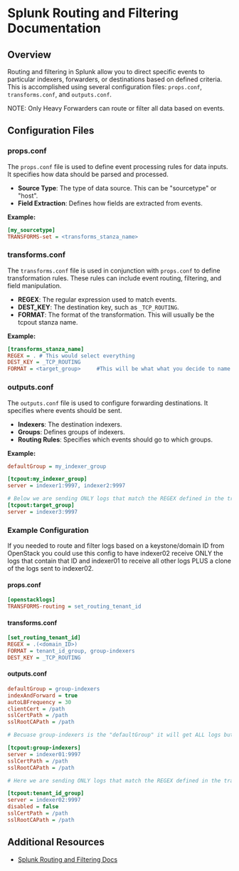 
# Splunk Routing and Filtering Documentation

## Overview

Routing and filtering in Splunk allow you to direct specific events to particular indexers, forwarders, or destinations based on defined criteria. This is accomplished using several configuration files: `props.conf`, `transforms.conf`, and `outputs.conf`.

NOTE: Only Heavy Forwarders can route or filter all data based on events.

## Configuration Files

### props.conf

The `props.conf` file is used to define event processing rules for data inputs. It specifies how data should be parsed and processed.

-  **Source Type**: The type of data source. This can be "sourcetype" or "host".
-  **Field Extraction**: Defines how fields are extracted from events.

**Example:**

```ini
[my_sourcetype]
TRANSFORMS-set = <transforms_stanza_name>
```

### transforms.conf

The `transforms.conf` file is used in conjunction with `props.conf` to define transformation rules. These rules can include event routing, filtering, and field manipulation.

- **REGEX**: The regular expression used to match events.
- **DEST_KEY**: The destination key, such as `_TCP_ROUTING`.
- **FORMAT**: The format of the transformation. This will usually be the tcpout stanza name.

**Example:**

```ini
[transforms_stanza_name]
REGEX = . # This would select everything
DEST_KEY = _TCP_ROUTING
FORMAT = <target_group> 	#This will be what what you decide to name your group in outputs.conf 
```
### outputs.conf

The `outputs.conf` file is used to configure forwarding destinations. It specifies where events should be sent.

-   **Indexers**: The destination indexers.
-   **Groups**: Defines groups of indexers.
-   **Routing Rules**: Specifies which events should go to which groups.

**Example:**
```ini
defaultGroup = my_indexer_group

[tcpout:my_indexer_group]
server = indexer1:9997, indexer2:9997 

# Below we are sending ONLY logs that match the REGEX defined in the transforms.conf file
[tcpout:target_group]
server = indexer3:9997
```
### Example Configuration
If you needed to route and filter logs based on a keystone/domain ID from OpenStack you could use this config to have indexer02 receive ONLY the logs that contain that ID and indexer01 to receive all other logs PLUS a clone of the logs sent to indexer02.

#### props.conf
```ini
[openstacklogs]
TRANSFORMS-routing = set_routing_tenant_id
```
#### transforms.conf
```ini
[set_routing_tenant_id]
REGEX = .(<domain_ID>)
FORMAT = tenant_id_group, group-indexers
DEST_KEY = _TCP_ROUTING
```
#### outputs.conf
```ini
defaultGroup = group-indexers
indexAndForward = true
autoLBFrequency = 30
clientCert = /path
sslCertPath = /path
sslRootCAPath = /path

# Becuase group-indexers is the "defaultGroup" it will get ALL logs but notice in transforms.conf we also had to specify the "group-indexers" group in the "set_routing_tenant_id" block. If not there the deaultGroup will NOT recieve the filtered logs getting sent to indexer02.

[tcpout:group-indexers]
server = indexer01:9997
sslCertPath = /path
sslRootCAPath = /path

# Here we are sending ONLY logs that match the REGEX defined in the transforms.conf file.

[tcpout:tenant_id_group]
server = indexer02:9997
disabled = false
sslCertPath = /path
sslRootCAPath = /path
```
## Additional Resources

- [Splunk Routing and Filtering Docs](https://docs.splunk.com/Documentation/Splunk/9.2.1/Forwarding/Routeandfilterdatad)
